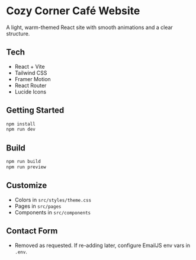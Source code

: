 # Cozy Corner Café Website

A light, warm-themed React site with smooth animations and a clear structure.

## Tech
- React + Vite
- Tailwind CSS
- Framer Motion
- React Router
- Lucide Icons

## Getting Started

```bash
npm install
npm run dev
```

## Build

```bash
npm run build
npm run preview
```

## Customize
- Colors in `src/styles/theme.css`
- Pages in `src/pages`
- Components in `src/components`

## Contact Form
- Removed as requested. If re-adding later, configure EmailJS env vars in `.env`.
